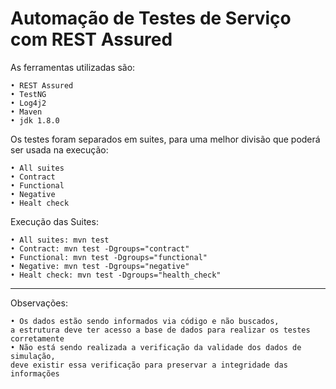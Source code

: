 # Automação de Testes de Serviço com REST Assured

As ferramentas utilizadas são:

	• REST Assured
	• TestNG
	• Log4j2
	• Maven
	• jdk 1.8.0


Os testes foram separados em suites, para uma melhor divisão que poderá ser usada na execução:
                         
	• All suites
	• Contract
	• Functional
	• Negative
	• Healt check

Execução das Suites:

	• All suites: mvn test
	• Contract: mvn test -Dgroups="contract"
	• Functional: mvn test -Dgroups="functional"
	• Negative: mvn test -Dgroups="negative"
	• Healt check: mvn test -Dgroups="health_check"

--------------------------------------------------
Observações:

	• Os dados estão sendo informados via código e não buscados,
    a estrutura deve ter acesso a base de dados para realizar os testes corretamente
	• Não está sendo realizada a verificação da validade dos dados de simulação,
    deve existir essa verificação para preservar a integridade das informações
